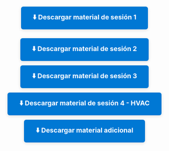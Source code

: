 <div style="text-align:center; margin: 32px 0;">
  <a href="https://1drv.ms/u/c/6a093b703caad82e/EYvvtSXcIphCn4awCzJpgmsBs6_oEW0qQ6XTimmnfBkfkg?e=gk8AWF" target="_blank" style="display:inline-block; padding:16px 32px; background:#0078d4; color:white; font-size:18px; border-radius:6px; text-decoration:none; font-weight:bold; box-shadow:0 2px 8px #0002; margin-bottom: 12px;">
    ⬇️ Descargar material de sesión 1
  </a>
  <a href="https://1drv.ms/u/c/6a093b703caad82e/EZ1546ryp3dLss192vy7wU8B7FIF8urG6nYvmlu8T0uX1Q?e=8L5Dq1" target="_blank" style="display:inline-block; padding:16px 32px; background:#0078d4; color:white; font-size:18px; border-radius:6px; text-decoration:none; font-weight:bold; box-shadow:0 2px 8px #0002; margin-top: 12px;">
    ⬇️ Descargar material de sesión 2
  </a>
  <a href="https://1drv.ms/u/c/6a093b703caad82e/EbsbYzPkOdtNrBU14DdoPBIBa6eVQXNbsDfxwL2GLSfhrA?e=AzB1cM" target="_blank" style="display:inline-block; padding:16px 32px; background:#0078d4; color:white; font-size:18px; border-radius:6px; text-decoration:none; font-weight:bold; box-shadow:0 2px 8px #0002; margin-top: 12px;">
    ⬇️ Descargar material de sesión 3
  </a>
  <a href="https://1drv.ms/u/c/6a093b703caad82e/EWnMuHRbCzZAryGou47lvZcBCy7CtG3TDPIozzSHkw7ZaQ?e=YNrhtY" target="_blank" style="display:inline-block; padding:16px 32px; background:#0078d4; color:white; font-size:18px; border-radius:6px; text-decoration:none; font-weight:bold; box-shadow:0 2px 8px #0002; margin-top: 12px;">
    ⬇️ Descargar material de sesión 4 - HVAC
  </a>
  <a href="https://1drv.ms/u/c/6a093b703caad82e/ESPM9bE5t7FMo7W8ckGoYQ4BwLUgouozmWIkpHS1Edqk0Q?e=7c3Tia" target="_blank" style="display:inline-block; padding:16px 32px; background:#0078d4; color:white; font-size:18px; border-radius:6px; text-decoration:none; font-weight:bold; box-shadow:0 2px 8px #0002; margin-top: 12px;">
    ⬇️ Descargar material adicional
  </a>
</div>


